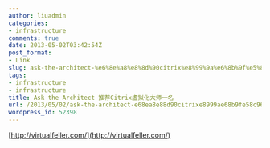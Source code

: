 ```yaml
---
author: liuadmin
categories:
- infrastructure
comments: true
date: 2013-05-02T03:42:54Z
post_format:
- Link
slug: ask-the-architect-%e6%8e%a8%e8%8d%90citrix%e8%99%9a%e6%8b%9f%e5%8c%96%e5%a4%a7%e5%b8%88%e4%b8%80%e5%90%8d
tags:
- infrastructure
- infrastructure
title: Ask the Architect 推荐Citrix虚拟化大师一名
url: /2013/05/02/ask-the-architect-e68ea8e88d90citrixe8999ae68b9fe58c96e5a4a7e5b888e4b880e5908d/
wordpress_id: 52398
---
```


[http://virtualfeller.com/](http://virtualfeller.com/)
